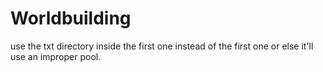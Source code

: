 # Worldbuilding
use the txt directory inside the first one instead of the first one or else it'll use an improper pool.
